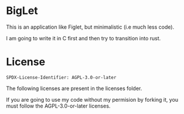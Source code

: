 # BigLet

This is an application like Figlet, but minimalistic (i.e much less code).

I am going to write it in C first and then try to transition into rust.

# License

`SPDX-License-Identifier: AGPL-3.0-or-later`

The following licenses are present in the licenses folder.

If you are going to use my code without my permision by forking it, you must follow the AGPL-3.0-or-later licenses.
